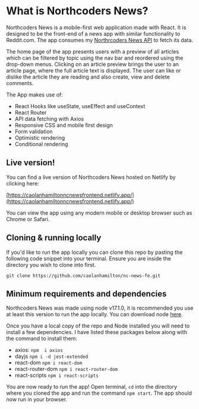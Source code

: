 

# What is Northcoders News?

Northcoders News is a mobile-first web application made with React. It is designed to be the front-end of a news app with similar functionality to Reddit.com. The app consumes my [Northrcoders News API](https://github.com/caolanhamilton/NC-News) to fetch its data.

The home page of the app presents users with a preview of all articles which can be filtered by topic using the nav bar and reordered using the drop-down menus. Clicking on an article preview brings the user to an article page, where the full article text is displayed. The user can like or dislike the article they are reading and also create, view and delete comments. 

The App makes use of:
 - React Hooks like useState, useEffect and useContext
 - React Router
 - API data fetching with Axios
 - Responsive CSS and mobile first design
 - Form validation
 - Optimistic rendering
 - Conditional rendering

## Live version!

You can find a live version of Northcoders News hosted on Netlify by clicking here:

[https://caolanhamiltonncnewsfrontend.netlify.app/](https://caolanhamiltonncnewsfrontend.netlify.app/)

You can view the app using any modern mobile or desktop browser such as Chrome or Safari.

## Cloning & running locally

If you'd like to run the app locally you can clone this repo by pasting the following code snippet into your terminal.  Ensure you are inside the directory you wish to clone into first.

    git clone https://github.com/caolanhamilton/nc-news-fe.git

## Minimum requirements and dependencies

Northcoders News was made using node v17.1.0, it is recommended you use at least this version to run the app locally. You can download node [here](https://nodejs.org/en/download/current/).

Once you have a local copy of the repo and Node installed you will need to install a few dependencies. I have listed these packages below along with the command to install them:

 - axios: `npm  i axios`
 - dayjs `npm i -d jest-extended`
 - react-dom `npm i react-dom`
 - react-router-dom `npm i react-router-dom`
 - react-scripts `npm i react-scripts`

You are now ready to run the app! Open terminal, `cd` into the directory where you cloned the app and run the command `npm start`. The app should now run in your browser.
